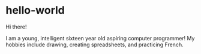 # hello-world

Hi there!


I am a young, intelligent sixteen year old aspiring computer programmer!
My hobbies include drawing, creating spreadsheets, and practicing French.
